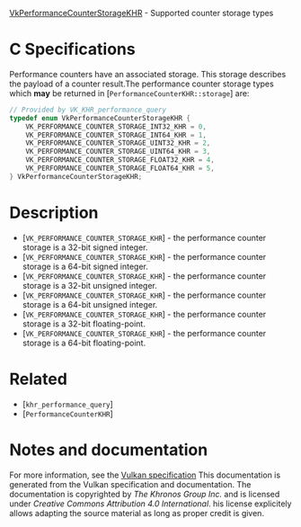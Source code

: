 [VkPerformanceCounterStorageKHR](https://www.khronos.org/registry/vulkan/specs/1.3-extensions/man/html/VkPerformanceCounterStorageKHR.html) - Supported counter storage types

# C Specifications
Performance counters have an associated storage.
This storage describes the payload of a counter result.The performance counter storage types which  **may**  be returned in
[`PerformanceCounterKHR::storage`] are:
```c
// Provided by VK_KHR_performance_query
typedef enum VkPerformanceCounterStorageKHR {
    VK_PERFORMANCE_COUNTER_STORAGE_INT32_KHR = 0,
    VK_PERFORMANCE_COUNTER_STORAGE_INT64_KHR = 1,
    VK_PERFORMANCE_COUNTER_STORAGE_UINT32_KHR = 2,
    VK_PERFORMANCE_COUNTER_STORAGE_UINT64_KHR = 3,
    VK_PERFORMANCE_COUNTER_STORAGE_FLOAT32_KHR = 4,
    VK_PERFORMANCE_COUNTER_STORAGE_FLOAT64_KHR = 5,
} VkPerformanceCounterStorageKHR;
```

# Description
- [`VK_PERFORMANCE_COUNTER_STORAGE_KHR`] - the performance counter storage is a 32-bit signed integer.
- [`VK_PERFORMANCE_COUNTER_STORAGE_KHR`] - the performance counter storage is a 64-bit signed integer.
- [`VK_PERFORMANCE_COUNTER_STORAGE_KHR`] - the performance counter storage is a 32-bit unsigned integer.
- [`VK_PERFORMANCE_COUNTER_STORAGE_KHR`] - the performance counter storage is a 64-bit unsigned integer.
- [`VK_PERFORMANCE_COUNTER_STORAGE_KHR`] - the performance counter storage is a 32-bit floating-point.
- [`VK_PERFORMANCE_COUNTER_STORAGE_KHR`] - the performance counter storage is a 64-bit floating-point.

# Related
- [`khr_performance_query`]
- [`PerformanceCounterKHR`]

# Notes and documentation
For more information, see the [Vulkan specification](https://www.khronos.org/registry/vulkan/specs/1.3-extensions/html/vkspec.html)
This documentation is generated from the Vulkan specification and documentation.
The documentation is copyrighted by *The Khronos Group Inc.* and is licensed under *Creative Commons Attribution 4.0 International*.
his license explicitely allows adapting the source material as long as proper credit is given.
        